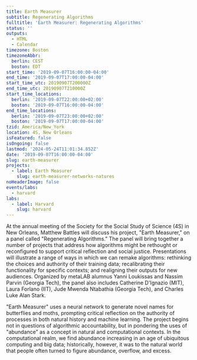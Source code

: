 ```yaml
---
title: Earth Measurer
subtitle: Regenerating Algorithms
fulltitle: 'Earth Measurer: Regenerating Algorithms'
status: ''
outputs:
  - HTML
  - Calendar
timezone: Boston
timezoneAbbr:
  berlin: CEST
  boston: EDT
start_time: '2019-09-07T16:00:00-04:00'
end_time: '2019-09-07T17:00:00-04:00'
start_time_utc: 20190907T200000Z
end_time_utc: 20190907T210000Z
start_time_locations:
  berlin: '2019-09-07T22:00:00+02:00'
  boston: '2019-09-07T16:00:00-04:00'
end_time_locations:
  berlin: '2019-09-07T23:00:00+02:00'
  boston: '2019-09-07T17:00:00-04:00'
tzid: America/New_York
location: 4S, New Orleans
isFeatured: false
isOngoing: false
lastmod: '2024-05-24T11:01:34.852Z'
date: '2019-09-07T16:00:00-04:00'
slug: earth-measurer
projects:
  - label: Earth Measurer
    slug: earth-measurer-networks-natures
noHeaderImage: false
events/labs:
  - harvard
labs:
  - label: Harvard
    slug: harvard
---
```

At the annual meeting of the Society for the Social Study of Science (4S) in New Orleans, Matthew Battles will discuss his project, "Earth Measurer," on a panel called "Regenerating Algorithms." The panel will bring together a number of projects that address how algorithms might be rethought or reconfigured to support critical reflection and social justice. Presentations will illustrate a range of ways in which we can remake algorithms: rethinking the choices and authority of their training data; recalibrating their functionality for specific contexts; and realigning their outputs for new audiences. Organized by metaLAB alumnus Yanni Loukissas and Nassim Parvin (Georgia Tech), the panel also includes Catherine D'Ignazio (MIT), Laura Forlano (IIT), Jude Mwenda Ntabathia (Georgia Tech), and Charles Luke Alan Stark.

"Earth Measurer" uses a neural network to generate novel names for butterflies and moths, prompting critical reflection on the authority of processes in both natural history and machine learning. The project begins not in questions of algorithmic accountability, but in pondering the uses of "abundance" as a concept in natural and computational contexts. In the computational realm, we find abundance increasing in an age of ubiquitous computing and big data; historically, however, it was to the natural world that people often turned to figure abundance, overflow, and excess.